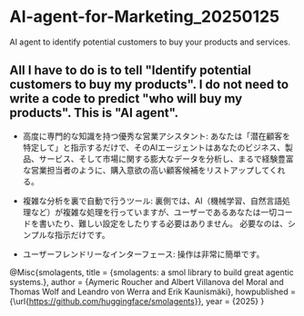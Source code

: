 # AI-agent-for-Marketing_20250125
AI agent to identify potential customers to buy your products and services.



## AII I have to do is to tell "Identify potential customers to buy my products". I do not need to write a code to predict "who will buy my products". This is "AI agent".

- 高度に専門的な知識を持つ優秀な営業アシスタント: あなたは「潜在顧客を特定して」と指示するだけで、そのAIエージェントはあなたのビジネス、製品、サービス、そして市場に関する膨大なデータを分析し、まるで経験豊富な営業担当者のように、購入意欲の高い顧客候補をリストアップしてくれる。

- 複雑な分析を裏で自動で行うツール: 裏側では、AI（機械学習、自然言語処理など）が複雑な処理を行っていますが、ユーザーであるあなたは一切コードを書いたり、難しい設定をしたりする必要はありません。 必要なのは、シンプルな指示だけです。

- ユーザーフレンドリーなインターフェース: 操作は非常に簡単です。



















@Misc{smolagents, title = {smolagents: a smol library to build great agentic systems.}, author = {Aymeric Roucher and Albert Villanova del Moral and Thomas Wolf and Leandro von Werra and Erik Kaunismäki}, howpublished = {\url{https://github.com/huggingface/smolagents}}, year = {2025} }
